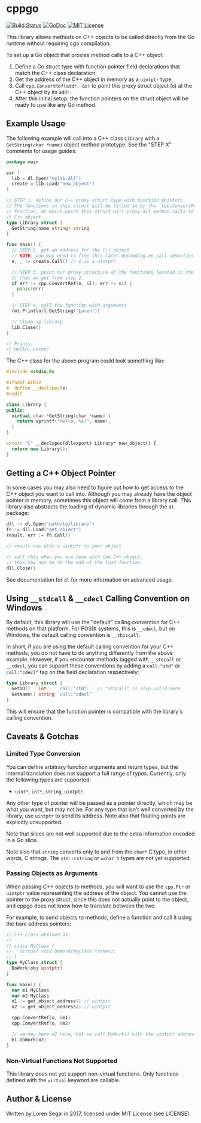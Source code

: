 # cppgo

[![Build Status](https://img.shields.io/travis/lsegal/cppgo.svg)](https://travis-ci.org/lsegal/cppgo)
[![GoDoc](http://img.shields.io/badge/godoc-reference-blue.svg)](http://godoc.org/github.com/lsegal/cppgo)
[![MIT License](http://img.shields.io/badge/license-MIT-blue.svg)](https://github.com/lsegal/cppgo/blob/master/LICENSE.txt)

This library allows methods on C++ objects to be called directly from the
Go runtime without requiring cgo compilation.

To set up a Go object that proxies method calls to a C++ object:

1. Define a Go struct type with function pointer field declarations that match
   the C++ class declaration,
2. Get the address of the C++ object in memory as a `uintptr` type,
3. Call `cpp.ConvertRef(addr, &o)` to point this proxy struct object (`o`) at
   the C++ object by its `addr`.
4. After this initial setup, the function pointers on the struct object will be
   ready to use like any Go method.

## Example Usage

The following example will call into a C++ class `Library` with a
`GetString(char *name)` object method prototype. See the "STEP X" comments
for usage guides:

```go
package main

var (
  lib = dl.Open("mylib.dll")
  create = lib.Load("new_object")
)

// STEP 1. define our C++ proxy struct type with function pointers.
// The functions in this struct will be filled in by the `cpp.ConvertRef()`
// function, at which point this struct will proxy all method calls to the
// C++ object.
type Library struct {
  GetString(name string) string
}

func main() {
  // STEP 2. get an address for the C++ object
  // NOTE: you may need to free this later depending on call semantics.
  o, _ := create.Call() // o is a uintptr

  // STEP 3. point our proxy structure at the functions located in the object
  // that we got from step 2.
  if err := cpp.ConvertRef(o, &l); err != nil {
    panic(err)
  }

  // STEP 4. call the function with arguments
  fmt.Println(l.GetString("Loren"))

  // Clean up library
  lib.Close()
}

// Prints:
// Hello, Loren!
```

The C++ class for the above program could look something like:

```cpp
#include <stdio.h>

#ifndef WIN32
#  define __declspec(x)
#endif

class Library {
public:
  virtual char *GetString(char *name) {
    return sprintf("Hello, %s!", name);
  }
}

extern "C" __declspec(dllexport) Library* new_object() {
  return new Library();
}
```

## Getting a C++ Object Pointer

In some cases you may also need to figure out how to get access to the C++
object you want to call into. Although you may already have the object pointer
in memory, sometimes this object will come from a library call. This library
also abstracts the loading of dynamic libraries through the `dl` package:

```go
dll := dl.Open("path/to/library")
fn := dll.Load("get_object")
result, err := fn.Call()

// result now olds a uintptr to your object

// call this when you are done with the C++ object.
// this may not be at the end of the load function.
dll.Close()
```

See documentation for `dl` for more information on advanced usage.

## Using `__stdcall` & `__cdecl` Calling Convention on Windows

By default, this library will use the "default" calling convention for
C++ methods on that platform. For POSIX systems, this is `__cdecl`, but on
Windows, the default calling convention is `__thiscall`. 

In short, if you are using the default calling convention for your C++ methods,
you do not have to do anything differently from the above example. However,
if you encounter methods tagged with `__stdcall` or `__cdecl`, you can
support these conventions by adding a `call:"std"` or `call:"cdecl"`
tag on the field declaration respectively:

```go
type Library struct {
  GetID()   int    `call:"std"`   // "stdcall" is also valid here
  GetName() string `call:"cdecl"`
}
```

This will ensure that the function pointer is compatible with the library's
calling convention.

## Caveats & Gotchas

### Limited Type Conversion

You can define arbitrary function arguments and return types, but the internal
translation does not support a full range of types. Currently, only the
following types are supported:

* `uint*`, `int*`, `string`, `uintptr`

Any other type of pointer will be passed as a pointer directly, which may be
what you want, but may not be. For any type that isn't well converted by
the library, use `uintptr` to send its address. Note also that floating points
are explicitly unsupported.

Note that slices are not well supported due to the extra information
encoded in a Go slice.

Note also that `string` converts only to and from the `char*` C type, in other
words, C strings. The `std::cstring` or `wchar_t` types are not yet supported.

### Passing Objects as Arguments

When passing C++ objects to methods, you will want to use the `cpp.Ptr` or
`uintptr` value representing the address of the object. You cannot use the
pointer to the proxy struct, since this does not actually point to the
object, and cppgo does not know how to translate between the two.

For example, to send objects to methods, define a function and call it using
the bare address pointers:

```go
// C++ class defined as:
//
// class MyClass {
//   virtual void DoWork(MyClass *other);
// }
type MyClass struct {
  DoWork(obj uintptr)
}

func main() {
  var m1 MyClass
  var m2 MyClass
  o1 := get_object_address() // uintptr
  o2 := get_object_address() // uintptr

  cpp.ConvertRef(o, &m1)
  cpp.ConvertRef(o, &m2)

  // we may have m2 here, but we call DoWork() with the uintptr address.
  m1.DoWork(o2)
}
```

### Non-Virtual Functions Not Supported

This library does not yet support non-virtual functions. Only functions
defined with the `virtual` keyword are callable.

## Author & License

Written by Loren Segal in 2017, licensed under MIT License (see LICENSE).
